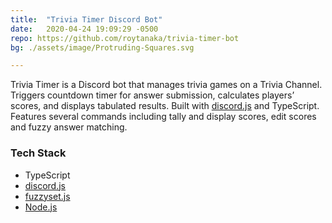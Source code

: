 ```yaml
---
title:  "Trivia Timer Discord Bot"
date:   2020-04-24 19:09:29 -0500
repo: https://github.com/roytanaka/trivia-timer-bot
bg: ./assets/image/Protruding-Squares.svg

---
```

Trivia Timer is a Discord bot that manages trivia games on a Trivia Channel.  Triggers countdown timer for answer submission, calculates players’ scores, and displays tabulated results. Built with <a href="https://discord.js.org/" target="_blank">discord.js</a> and TypeScript. Features several commands including tally and display scores, edit scores and fuzzy answer matching. 
### Tech Stack
- TypeScript
- [discord.js](https://discord.js.org/)
- [fuzzyset.js](https://glench.github.io/fuzzyset.js/)
- [Node.js](https://nodejs.org/)
